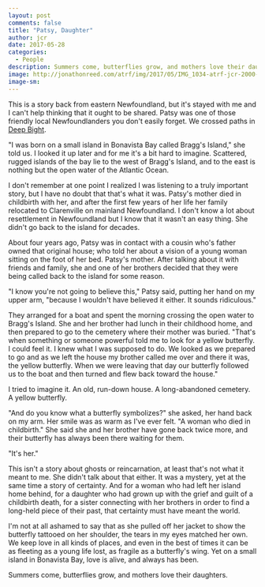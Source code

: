 ```yaml
---
layout: post
comments: false
title: "Patsy, Daughter"
author: jcr
date: 2017-05-28
categories:
  - People
description: Summers come, butterflies grow, and mothers love their daughters.
image: http://jonathonreed.com/atrf/img/2017/05/IMG_1034-atrf-jcr-2000-web.jpg
image-sm:
---
```


This is a story back from eastern Newfoundland, but it's stayed with me and I can't help thinking that it ought to be shared. Patsy was one of those friendly local Newfoundlanders you don't easily forget. We crossed paths in <a href="http://jonathonreed.com/atrf/2017/05/06/day-006/">Deep Bight</a>.

"I was born on a small island in Bonavista Bay called Bragg's Island," she told us. I looked it up later and for me it's a bit hard to imagine. Scattered, rugged islands of the bay lie to the west of Bragg's Island, and to the east is nothing but the open water of the Atlantic Ocean.

I don't remember at one point I realized I was listening to a truly important story, but I have no doubt that that's what it was. Patsy's mother died in childbirth with her, and after the first few years of her life her family relocated to Clarenville on mainland Newfoundland. I don't know a lot about resettlement in Newfoundland but I know that it wasn't an easy thing. She didn't go back to the island for decades.

About four years ago, Patsy was in contact with a cousin who's father owned that original house; who told her about a vision of a young woman sitting on the foot of her bed. Patsy's mother. After talking about it with friends and family, she and one of her brothers decided that they were being called back to the island for some reason.

"I know you're not going to believe this," Patsy said, putting her hand on my upper arm, "because I wouldn't have believed it either. It sounds ridiculous."

They arranged for a boat and spent the morning crossing the open water to Bragg's Island. She and her brother had lunch in their childhood home, and then prepared to go to the cemetery where their mother was buried. "That's when something or someone powerful told me to look for a yellow butterfly. I could feel it. I knew what I was supposed to do. We looked as we prepared to go and as we left the house my brother called me over and there it was, the yellow butterfly. When we were leaving that day our butterfly followed us to the boat and then turned and flew back toward the house."

I tried to imagine it. An old, run-down house. A long-abandoned cemetery. A yellow butterfly.

"And do you know what a butterfly symbolizes?" she asked, her hand back on my arm. Her smile was as warm as I've ever felt. "A woman who died in childbirth." She said she and her brother have gone back twice more, and their butterfly has always been there waiting for them.

"It's her."

This isn't a story about ghosts or reincarnation, at least that's not what it meant to me. She didn't talk about that either. It was a mystery, yet at the same time a story of certainty. And for a woman who had left her island home behind, for a daughter who had grown up with the grief and guilt of a childbirth death, for a sister connecting with her brothers in order to find a long-held piece of their past, that certainty must have meant the world. 

I'm not at all ashamed to say that as she pulled off her jacket to show the butterfly tattooed on her shoulder, the tears in my eyes matched her own. We keep love in all kinds of places, and even in the best of times it can be as fleeting as a young life lost, as fragile as a butterfly's wing. Yet on a small island in Bonavista Bay, love is alive, and always has been.

Summers come, butterflies grow, and mothers love their daughters.